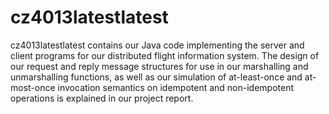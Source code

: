 ﻿# cz4013latestlatest
<p> cz4013latestlatest contains our Java code implementing the server and client programs for our distributed flight information system. The design of our request and reply message structures for use in our marshalling and unmarshalling functions, as well as our simulation of at-least-once and at-most-once invocation semantics on idempotent and non-idempotent operations is explained in our project report. </p>
